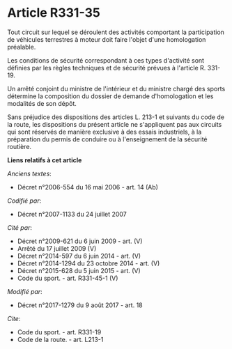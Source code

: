# Article R331-35

Tout circuit sur lequel se déroulent des activités comportant la participation de véhicules terrestres à moteur doit faire
l'objet d'une homologation préalable. 

Les conditions de sécurité correspondant à ces types d'activité sont définies par les règles techniques et de sécurité
prévues à l'article R. 331-19. 

Un arrêté conjoint du ministre de l'intérieur et du ministre chargé des sports détermine la composition du dossier de demande
d'homologation et les modalités de son dépôt. 

Sans préjudice des dispositions des articles L. 213-1 et suivants du code de la route, les dispositions du présent article ne
s'appliquent pas aux circuits qui sont réservés de manière exclusive à des essais industriels, à la préparation du permis de
conduire ou à l'enseignement de la sécurité routière.

**Liens relatifs à cet article**

_Anciens textes_:

  - Décret n°2006-554 du 16 mai 2006 - art. 14 (Ab)

_Codifié par_:

  - Décret n°2007-1133 du 24 juillet 2007

_Cité par_:

  - Décret n°2009-621 du 6 juin 2009 - art. (V)
  - Arrêté du 17 juillet 2009 (V)
  - Décret n°2014-597 du 6 juin 2014 - art. (V)
  - Décret n°2014-1294 du 23 octobre 2014 - art. (V)
  - Décret n°2015-628 du 5 juin 2015 - art. (V)
  - Code du sport. - art. R331-45-1 (V)

_Modifié par_:

  - Décret n°2017-1279 du 9 août 2017 - art. 18

_Cite_:

  - Code du sport. - art. R331-19
  - Code de la route. - art. L213-1
